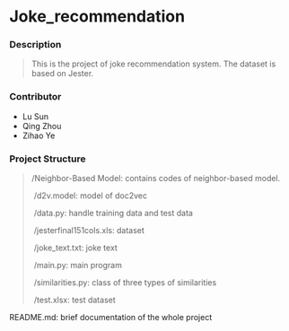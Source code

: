# Joke_recommendation

### Description

>  This is the project of joke recommendation system. The dataset is based on Jester.

### Contributor

- Lu Sun
- Qing Zhou
- Zihao Ye

### Project Structure

> /Neighbor-Based Model: contains codes of neighbor-based model.
>
> ​			/d2v.model: model of doc2vec
>
> ​			/data.py: handle training data and test data
>
> ​			/jesterfinal151cols.xls: dataset
>
> ​			/joke_text.txt: joke text
>
> ​			/main.py: main program
>
> ​			/similarities.py: class of three types of similarities
>
> ​			/test.xlsx: test dataset

README.md: brief documentation of the whole project